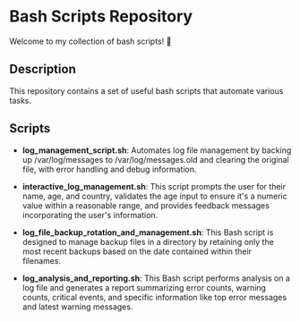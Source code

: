 # Bash Scripts Repository

Welcome to my collection of bash scripts! 🚀

## Description

This repository contains a set of useful bash scripts that automate various tasks.

## Scripts

- **log_management_script.sh**: Automates log file management by backing up /var/log/messages to /var/log/messages.old and clearing the original file, with error handling and debug information.

- **interactive_log_management.sh**: This script prompts the user for their name, age, and country, validates the age input to ensure it's a numeric value within a reasonable range, and provides feedback messages incorporating the user's information.

- **log_file_backup_rotation_and_management.sh**: This Bash script is designed to manage backup files in a directory by retaining only the most recent backups based on the date contained within their filenames.

- **log_analysis_and_reporting.sh**: This Bash script performs analysis on a log file and generates a report summarizing error counts, warning counts, critical events, and specific information like top error messages and latest warning messages.
